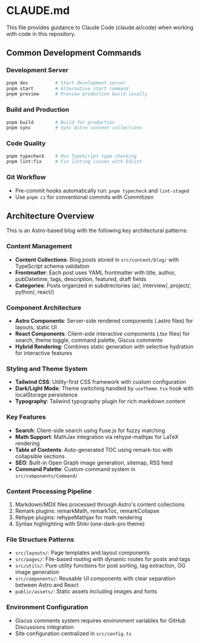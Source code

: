 # CLAUDE.md

This file provides guidance to Claude Code (claude.ai/code) when working with code in this repository.

## Common Development Commands

### Development Server
```bash
pnpm dev          # Start development server
pnpm start        # Alternative start command
pnpm preview      # Preview production build locally
```

### Build and Production
```bash
pnpm build        # Build for production
pnpm sync         # Sync Astro content collections
```

### Code Quality
```bash
pnpm typecheck    # Run TypeScript type checking
pnpm lint:fix     # Fix linting issues with ESLint
```

### Git Workflow
- Pre-commit hooks automatically run: `pnpm typecheck` and `lint-staged`
- Use `pnpm cz` for conventional commits with Commitizen

## Architecture Overview

This is an Astro-based blog with the following key architectural patterns:

### Content Management
- **Content Collections**: Blog posts stored in `src/content/blog/` with TypeScript schema validation
- **Frontmatter**: Each post uses YAML frontmatter with title, author, pubDatetime, tags, description, featured, draft fields
- **Categories**: Posts organized in subdirectories (ai/, interview/, project/, python/, react/)

### Component Architecture
- **Astro Components**: Server-side rendered components (.astro files) for layouts, static UI
- **React Components**: Client-side interactive components (.tsx files) for search, theme toggle, command palette, Giscus comments
- **Hybrid Rendering**: Combines static generation with selective hydration for interactive features

### Styling and Theme System
- **Tailwind CSS**: Utility-first CSS framework with custom configuration
- **Dark/Light Mode**: Theme switching handled by `useTheme.tsx` hook with localStorage persistence
- **Typography**: Tailwind typography plugin for rich markdown content

### Key Features
- **Search**: Client-side search using Fuse.js for fuzzy matching
- **Math Support**: MathJax integration via rehype-mathjax for LaTeX rendering
- **Table of Contents**: Auto-generated TOC using remark-toc with collapsible sections
- **SEO**: Built-in Open Graph image generation, sitemap, RSS feed
- **Command Palette**: Custom command system in `src/components/Command/`

### Content Processing Pipeline
1. Markdown/MDX files processed through Astro's content collections
2. Remark plugins: remarkMath, remarkToc, remarkCollapse
3. Rehype plugins: rehypeMathjax for math rendering
4. Syntax highlighting with Shiki (one-dark-pro theme)

### File Structure Patterns
- `src/layouts/`: Page templates and layout components
- `src/pages/`: File-based routing with dynamic routes for posts and tags  
- `src/utils/`: Pure utility functions for post sorting, tag extraction, OG image generation
- `src/components/`: Reusable UI components with clear separation between Astro and React
- `public/assets/`: Static assets including images and fonts

### Environment Configuration
- Giscus comments system requires environment variables for GitHub Discussions integration
- Site configuration centralized in `src/config.ts`